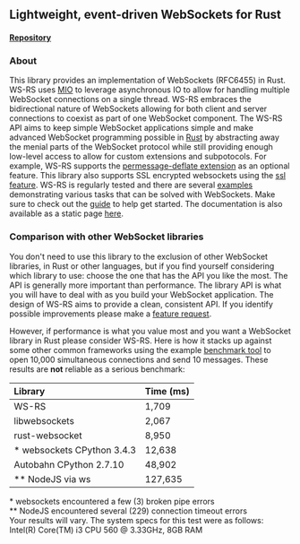 ## Lightweight, event-driven WebSockets for Rust

#### [Repository](https://github.com/housleyjk/ws-rs)

### About
This library provides an implementation of WebSockets (RFC6455) in Rust. WS-RS uses [MIO](https://github.com/carllerche/mio) to leverage asynchronous IO to allow for handling multiple WebSocket connections on a single thread. WS-RS embraces the bidirectional nature of WebSockets allowing for both client and server connections to coexist as part of one WebSocket component. The WS-RS API aims to keep simple WebSocket applications simple and make advanced WebSocket programming possible in [Rust](https://rust-lang.org/) by abstracting away the menial parts of the WebSocket protocol while still providing enough low-level access to allow for custom extensions and subpotocols. For example, WS-RS supports the [permessage-deflate extension](deflate.md) as an optional feature. This library also supports SSL encrypted websockets using the [ssl feature](ssl.md). WS-RS is regularly tested and there are several [examples](examples.md) demonstrating various tasks that can be solved with WebSockets. Make sure to check out the [guide](guide.md) to help get started. The documentation is also available as a static page [here](https://docs.rs/ws/0.9.1/ws/).

### Comparison with other WebSocket libraries
You don't need to use this library to the exclusion of other WebSocket libraries, in Rust or other languages, but if you find yourself considering which library to use: choose the one that has the API you like the most. The API is generally more important than performance. The library API is what you will have to deal with as you build your WebSocket application. The design of WS-RS aims to provide a clean, consistent API. If you identify possible improvements please make a [feature request](https://github.com/housleyjk/ws-rs/issues).

However, if performance is what you value most and you want a WebSocket library in Rust please consider WS-RS. Here is how it stacks up against some other common frameworks using the example [benchmark tool](https://github.com/housleyjk/ws-rs/tree/stable/examples/bench.rs) to open 10,000 simultaneous connections and send 10 messages. These results are **not** reliable as a serious benchmark:

Library | Time (ms) 
:--- |:---
WS-RS | 1,709
libwebsockets | 2,067
rust-websocket | 8,950
\* websockets CPython 3.4.3 | 12,638
Autobahn CPython 2.7.10 | 48,902
\*\* NodeJS via ws | 127,635

\* websockets encountered a few (3) broken pipe errors  
\*\* NodeJS encountered several (229) connection timeout errors  
Your results will vary. The system specs for this test were as follows: Intel(R) Core(TM) i3 CPU 560 @ 3.33GHz, 8GB RAM